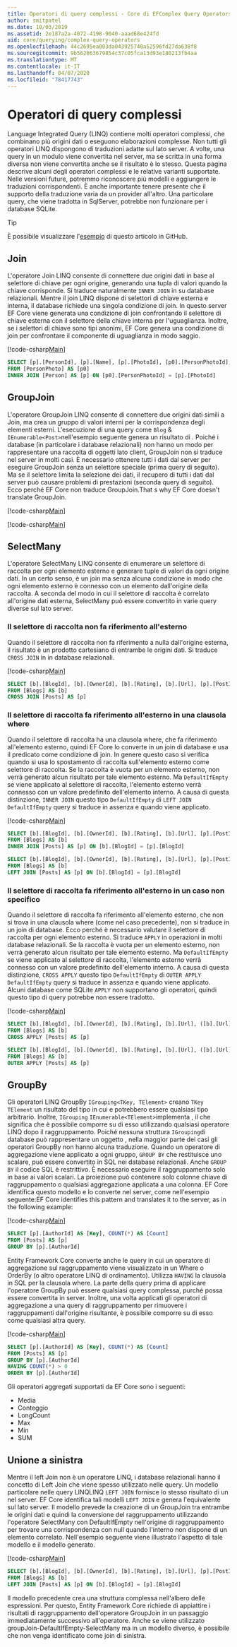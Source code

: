 ```yaml
---
title: Operatori di query complessi - Core di EFComplex Query Operators - EF Core
author: smitpatel
ms.date: 10/03/2019
ms.assetid: 2e187a2a-4072-4198-9040-aaad68e424fd
uid: core/querying/complex-query-operators
ms.openlocfilehash: 44c2695ea003da043925740a52596fd27da638f8
ms.sourcegitcommit: 9b562663679854c37c05fca13d93e180213fb4aa
ms.translationtype: MT
ms.contentlocale: it-IT
ms.lasthandoff: 04/07/2020
ms.locfileid: "78417743"
---
```

# <a name="complex-query-operators"></a>Operatori di query complessi

Language Integrated Query (LINQ) contiene molti operatori complessi, che combinano più origini dati o eseguono elaborazioni complesse. Non tutti gli operatori LINQ dispongono di traduzioni adatte sul lato server. A volte, una query in un modulo viene convertita nel server, ma se scritta in una forma diversa non viene convertita anche se il risultato è lo stesso. Questa pagina descrive alcuni degli operatori complessi e le relative varianti supportate. Nelle versioni future, potremmo riconoscere più modelli e aggiungere le traduzioni corrispondenti. È anche importante tenere presente che il supporto della traduzione varia da un provider all'altro. Una particolare query, che viene tradotta in SqlServer, potrebbe non funzionare per i database SQLite.

> [!TIP]
> È possibile visualizzare l'[esempio](https://github.com/dotnet/EntityFramework.Docs/tree/master/samples/core/Querying) di questo articolo in GitHub.

## <a name="join"></a>Join

L'operatore Join LINQ consente di connettere due origini dati in base al selettore di chiave per ogni origine, generando una tupla di valori quando la chiave corrisponde. Si traduce naturalmente `INNER JOIN` in su database relazionali. Mentre il join LINQ dispone di selettori di chiave esterna e interna, il database richiede una singola condizione di join. In questo server EF Core viene generata una condizione di join confrontando il selettore di chiave esterna con il selettore della chiave interna per l'uguaglianza. Inoltre, se i selettori di chiave sono tipi anonimi, EF Core genera una condizione di join per confrontare il componente di uguaglianza in modo saggio.

[!code-csharp[Main](../../../samples/core/Querying/ComplexQuery/Sample.cs#Join)]

```SQL
SELECT [p].[PersonId], [p].[Name], [p].[PhotoId], [p0].[PersonPhotoId], [p0].[Caption], [p0].[Photo]
FROM [PersonPhoto] AS [p0]
INNER JOIN [Person] AS [p] ON [p0].[PersonPhotoId] = [p].[PhotoId]
```

## <a name="groupjoin"></a>GroupJoin

L'operatore GroupJoin LINQ consente di connettere due origini dati simili a Join, ma crea un gruppo di valori interni per la corrispondenza degli elementi esterni. L'esecuzione di una query come `Blog`  &  `IEnumerable<Post>`nell'esempio seguente genera un risultato di . Poiché i database (in particolare i database relazionali) non hanno un modo per rappresentare una raccolta di oggetti lato client, GroupJoin non si traduce nel server in molti casi. È necessario ottenere tutti i dati dal server per eseguire GroupJoin senza un selettore speciale (prima query di seguito). Ma se il selettore limita la selezione dei dati, il recupero di tutti i dati dal server può causare problemi di prestazioni (seconda query di seguito). Ecco perché EF Core non traduce GroupJoin.That s why EF Core doesn't translate GroupJoin.

[!code-csharp[Main](../../../samples/core/Querying/ComplexQuery/Sample.cs#GroupJoin)]

[!code-csharp[Main](../../../samples/core/Querying/ComplexQuery/Sample.cs#GroupJoinComposed)]

## <a name="selectmany"></a>SelectMany

L'operatore SelectMany LINQ consente di enumerare un selettore di raccolta per ogni elemento esterno e generare tuple di valori da ogni origine dati. In un certo senso, è un join ma senza alcuna condizione in modo che ogni elemento esterno è connesso con un elemento dall'origine della raccolta. A seconda del modo in cui il selettore di raccolta è correlato all'origine dati esterna, SelectMany può essere convertito in varie query diverse sul lato server.

### <a name="collection-selector-doesnt-reference-outer"></a>Il selettore di raccolta non fa riferimento all'esterno

Quando il selettore di raccolta non fa riferimento a nulla dall'origine esterna, il risultato è un prodotto cartesiano di entrambe le origini dati. Si traduce `CROSS JOIN` in in database relazionali.

[!code-csharp[Main](../../../samples/core/Querying/ComplexQuery/Sample.cs#SelectManyConvertedToCrossJoin)]

```SQL
SELECT [b].[BlogId], [b].[OwnerId], [b].[Rating], [b].[Url], [p].[PostId], [p].[AuthorId], [p].[BlogId], [p].[Content], [p].[Rating], [p].[Title]
FROM [Blogs] AS [b]
CROSS JOIN [Posts] AS [p]
```

### <a name="collection-selector-references-outer-in-a-where-clause"></a>Il selettore di raccolta fa riferimento all'esterno in una clausola where

Quando il selettore di raccolta ha una clausola where, che fa riferimento all'elemento esterno, quindi EF Core lo converte in un join di database e usa il predicato come condizione di join. In genere questo caso si verifica quando si usa lo spostamento di raccolta sull'elemento esterno come selettore di raccolta. Se la raccolta è vuota per un elemento esterno, non verrà generato alcun risultato per tale elemento esterno. Ma `DefaultIfEmpty` se viene applicato al selettore di raccolta, l'elemento esterno verrà connesso con un valore predefinito dell'elemento interno. A causa di questa distinzione, `INNER JOIN` questo tipo `DefaultIfEmpty` di `LEFT JOIN` `DefaultIfEmpty` query si traduce in assenza e quando viene applicato.

[!code-csharp[Main](../../../samples/core/Querying/ComplexQuery/Sample.cs#SelectManyConvertedToJoin)]

```SQL
SELECT [b].[BlogId], [b].[OwnerId], [b].[Rating], [b].[Url], [p].[PostId], [p].[AuthorId], [p].[BlogId], [p].[Content], [p].[Rating], [p].[Title]
FROM [Blogs] AS [b]
INNER JOIN [Posts] AS [p] ON [b].[BlogId] = [p].[BlogId]

SELECT [b].[BlogId], [b].[OwnerId], [b].[Rating], [b].[Url], [p].[PostId], [p].[AuthorId], [p].[BlogId], [p].[Content], [p].[Rating], [p].[Title]
FROM [Blogs] AS [b]
LEFT JOIN [Posts] AS [p] ON [b].[BlogId] = [p].[BlogId]
```

### <a name="collection-selector-references-outer-in-a-non-where-case"></a>Il selettore di raccolta fa riferimento all'esterno in un caso non specifico

Quando il selettore di raccolta fa riferimento all'elemento esterno, che non si trova in una clausola where (come nel caso precedente), non si traduce in un join di database. Ecco perché è necessario valutare il selettore di raccolta per ogni elemento esterno. Si traduce `APPLY` in operazioni in molti database relazionali. Se la raccolta è vuota per un elemento esterno, non verrà generato alcun risultato per tale elemento esterno. Ma `DefaultIfEmpty` se viene applicato al selettore di raccolta, l'elemento esterno verrà connesso con un valore predefinito dell'elemento interno. A causa di questa distinzione, `CROSS APPLY` questo tipo `DefaultIfEmpty` di `OUTER APPLY` `DefaultIfEmpty` query si traduce in assenza e quando viene applicato. Alcuni database come SQLite `APPLY` non supportano gli operatori, quindi questo tipo di query potrebbe non essere tradotto.

[!code-csharp[Main](../../../samples/core/Querying/ComplexQuery/Sample.cs#SelectManyConvertedToApply)]

```SQL
SELECT [b].[BlogId], [b].[OwnerId], [b].[Rating], [b].[Url], ([b].[Url] + N'=>') + [p].[Title] AS [p]
FROM [Blogs] AS [b]
CROSS APPLY [Posts] AS [p]

SELECT [b].[BlogId], [b].[OwnerId], [b].[Rating], [b].[Url], ([b].[Url] + N'=>') + [p].[Title] AS [p]
FROM [Blogs] AS [b]
OUTER APPLY [Posts] AS [p]
```

## <a name="groupby"></a>GroupBy

Gli operatori LINQ GroupBy `IGrouping<TKey, TElement>` creano `TKey` `TElement` un risultato del tipo in cui e potrebbero essere qualsiasi tipo arbitrario. Inoltre, `IGrouping` `IEnumerable<TElement>`implementa , il che significa che è possibile comporre su di esso utilizzando qualsiasi operatore LINQ dopo il raggruppamento. Poiché nessuna struttura `IGrouping`di database può rappresentare un oggetto , nella maggior parte dei casi gli operatori GroupBy non hanno alcuna traduzione. Quando un operatore di aggregazione viene applicato a ogni gruppo, `GROUP BY` che restituisce uno scalare, può essere convertito in SQL nei database relazionali. Anche `GROUP BY` il codice SQL è restrittivo. È necessario eseguire il raggruppamento solo in base ai valori scalari. La proiezione può contenere solo colonne chiave di raggruppamento o qualsiasi aggregazione applicata a una colonna. EF Core identifica questo modello e lo converte nel server, come nell'esempio seguente:EF Core identifies this pattern and translates it to the server, as in the following example:

[!code-csharp[Main](../../../samples/core/Querying/ComplexQuery/Sample.cs#GroupBy)]

```SQL
SELECT [p].[AuthorId] AS [Key], COUNT(*) AS [Count]
FROM [Posts] AS [p]
GROUP BY [p].[AuthorId]
```

Entity Framework Core converte anche le query in cui un operatore di aggregazione sul raggruppamento viene visualizzato in un Where o OrderBy (o altro operatore LINQ di ordinamento). Utilizza `HAVING` la clausola in SQL per la clausola where. La parte della query prima di applicare l'operatore GroupBy può essere qualsiasi query complessa, purché possa essere convertita in server. Inoltre, una volta applicati gli operatori di aggregazione a una query di raggruppamento per rimuovere i raggruppamenti dall'origine risultante, è possibile comporre su di esso come qualsiasi altra query.

[!code-csharp[Main](../../../samples/core/Querying/ComplexQuery/Sample.cs#GroupByFilter)]

```SQL
SELECT [p].[AuthorId] AS [Key], COUNT(*) AS [Count]
FROM [Posts] AS [p]
GROUP BY [p].[AuthorId]
HAVING COUNT(*) > 0
ORDER BY [p].[AuthorId]
```

Gli operatori aggregati supportati da EF Core sono i seguenti:

- Media
- Conteggio
- LongCount
- Max
- Min
- SUM

## <a name="left-join"></a>Unione a sinistra

Mentre il left Join non è un operatore LINQ, i database relazionali hanno il concetto di Left Join che viene spesso utilizzato nelle query. Un modello particolare nelle query LINQLINQ `LEFT JOIN` fornisce lo stesso risultato di un nel server. EF Core identifica tali modelli `LEFT JOIN` e genera l'equivalente sul lato server. Il modello prevede la creazione di un GroupJoin tra entrambe le origini dati e quindi la conversione del raggruppamento utilizzando l'operatore SelectMany con DefaultIfEmpty nell'origine di raggruppamento per trovare una corrispondenza con null quando l'interno non dispone di un elemento correlato. Nell'esempio seguente viene illustrato l'aspetto di tale modello e il modello generato.

[!code-csharp[Main](../../../samples/core/Querying/ComplexQuery/Sample.cs#LeftJoin)]

```SQL
SELECT [b].[BlogId], [b].[OwnerId], [b].[Rating], [b].[Url], [p].[PostId], [p].[AuthorId], [p].[BlogId], [p].[Content], [p].[Rating], [p].[Title]
FROM [Blogs] AS [b]
LEFT JOIN [Posts] AS [p] ON [b].[BlogId] = [p].[BlogId]
```

Il modello precedente crea una struttura complessa nell'albero delle espressioni. Per questo, Entity Framework Core richiede di appiattire i risultati di raggruppamento dell'operatore GroupJoin in un passaggio immediatamente successivo all'operatore. Anche se viene utilizzato groupJoin-DefaultIfEmpty-SelectMany ma in un modello diverso, è possibile che non venga identificato come join di sinistra.
